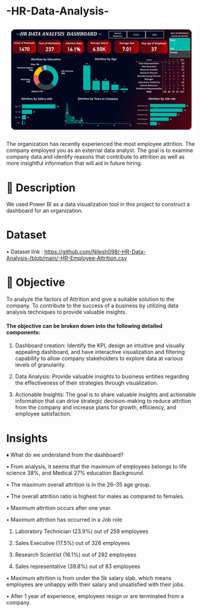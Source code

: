 # -HR-Data-Analysis-

![](https://github.com/Nilesh098/-HR-Data-Analysis-/blob/main/HR%20data%20analysis_pages-to-jpg-0001.jpg)

The organization has recently experienced the most employee attrition. The company employed you as an external  data analyst. The goal is to examine company data and identify reasons that contribute to attrition as well as more insightful information that will aid in future hiring. 

# 📝 Description
We used Power BI as a data visualization tool in this project to construct a dashboard for an organization.

 # Dataset

 • Dataset link : https://github.com/Nilesh098/-HR-Data-Analysis-/blob/main/-HR-Employee-Attrition.csv




# 🎯 Objective

To analyze the factors of Attrition and give a suitable solution to the company.
To contribute to the success of a business by utilizing data analysis techniques to provide valuable insights.

#### The objective can be broken down into the following detailed components:

1. Dashboard creation: Identify the KPI, design an intuitive and visually appealing dashboard, and have interactive visualization and filtering capability to allow company stakeholders to explore data at various levels of granularity.

2. Data Analysis: Provide valuable insights to business entities regarding the effectiveness of their strategies through visualization.

3. Actionable Insights: The goal is to share valuable insights and actionable information that can drive strategic decision-making to reduce attrition from the company and increase plans for growth, efficiency, and employee satisfaction.


# Insights

♦ What do we understand from the dashboard?

 • From analysis, it seems that the maximum of employees belongs to life science 38%, and Medical 27% education Background.

• The maximum overall attrition is in the 26–35 age group.

• The overall attrition ratio is highest for males as compared to females.

• Maximum attrition occurs after one year.

• Maximum attrition has occurred in a Job role

1) Laboratory Technician (23.9%) out of 259 employees

2) Sales Executive (17.5%) out of 326 employees

3) Research Scientist (16.1%) out of 292 employees

4) Sales representative (39.8%) out of 83 employees

• Maximum attrition is from under the 5k salary slab, which means employees are unhappy with their salary and unsatisfied with their jobs.

• After 1 year of experience, employees resign or are terminated from a company.
